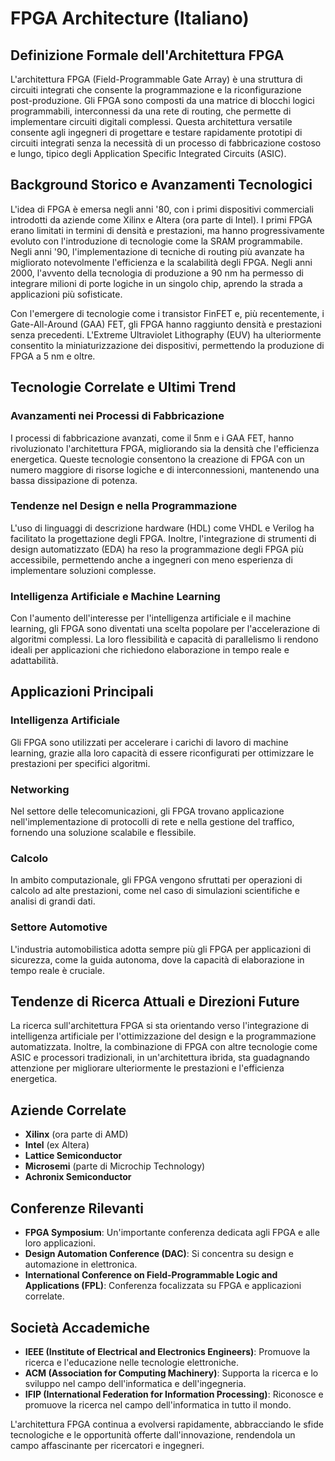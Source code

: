 # FPGA Architecture (Italiano)

## Definizione Formale dell'Architettura FPGA

L'architettura FPGA (Field-Programmable Gate Array) è una struttura di circuiti integrati che consente la programmazione e la riconfigurazione post-produzione. Gli FPGA sono composti da una matrice di blocchi logici programmabili, interconnessi da una rete di routing, che permette di implementare circuiti digitali complessi. Questa architettura versatile consente agli ingegneri di progettare e testare rapidamente prototipi di circuiti integrati senza la necessità di un processo di fabbricazione costoso e lungo, tipico degli Application Specific Integrated Circuits (ASIC).

## Background Storico e Avanzamenti Tecnologici

L'idea di FPGA è emersa negli anni '80, con i primi dispositivi commerciali introdotti da aziende come Xilinx e Altera (ora parte di Intel). I primi FPGA erano limitati in termini di densità e prestazioni, ma hanno progressivamente evoluto con l'introduzione di tecnologie come la SRAM programmabile. Negli anni '90, l'implementazione di tecniche di routing più avanzate ha migliorato notevolmente l'efficienza e la scalabilità degli FPGA. Negli anni 2000, l'avvento della tecnologia di produzione a 90 nm ha permesso di integrare milioni di porte logiche in un singolo chip, aprendo la strada a applicazioni più sofisticate.

Con l'emergere di tecnologie come i transistor FinFET e, più recentemente, i Gate-All-Around (GAA) FET, gli FPGA hanno raggiunto densità e prestazioni senza precedenti. L'Extreme Ultraviolet Lithography (EUV) ha ulteriormente consentito la miniaturizzazione dei dispositivi, permettendo la produzione di FPGA a 5 nm e oltre.

## Tecnologie Correlate e Ultimi Trend

### Avanzamenti nei Processi di Fabbricazione

I processi di fabbricazione avanzati, come il 5nm e i GAA FET, hanno rivoluzionato l'architettura FPGA, migliorando sia la densità che l'efficienza energetica. Queste tecnologie consentono la creazione di FPGA con un numero maggiore di risorse logiche e di interconnessioni, mantenendo una bassa dissipazione di potenza.

### Tendenze nel Design e nella Programmazione

L'uso di linguaggi di descrizione hardware (HDL) come VHDL e Verilog ha facilitato la progettazione degli FPGA. Inoltre, l'integrazione di strumenti di design automatizzato (EDA) ha reso la programmazione degli FPGA più accessibile, permettendo anche a ingegneri con meno esperienza di implementare soluzioni complesse.

### Intelligenza Artificiale e Machine Learning

Con l'aumento dell'interesse per l'intelligenza artificiale e il machine learning, gli FPGA sono diventati una scelta popolare per l'accelerazione di algoritmi complessi. La loro flessibilità e capacità di parallelismo li rendono ideali per applicazioni che richiedono elaborazione in tempo reale e adattabilità.

## Applicazioni Principali

### Intelligenza Artificiale

Gli FPGA sono utilizzati per accelerare i carichi di lavoro di machine learning, grazie alla loro capacità di essere riconfigurati per ottimizzare le prestazioni per specifici algoritmi.

### Networking

Nel settore delle telecomunicazioni, gli FPGA trovano applicazione nell'implementazione di protocolli di rete e nella gestione del traffico, fornendo una soluzione scalabile e flessibile.

### Calcolo

In ambito computazionale, gli FPGA vengono sfruttati per operazioni di calcolo ad alte prestazioni, come nel caso di simulazioni scientifiche e analisi di grandi dati.

### Settore Automotive

L'industria automobilistica adotta sempre più gli FPGA per applicazioni di sicurezza, come la guida autonoma, dove la capacità di elaborazione in tempo reale è cruciale.

## Tendenze di Ricerca Attuali e Direzioni Future

La ricerca sull'architettura FPGA si sta orientando verso l'integrazione di intelligenza artificiale per l'ottimizzazione del design e la programmazione automatizzata. Inoltre, la combinazione di FPGA con altre tecnologie come ASIC e processori tradizionali, in un'architettura ibrida, sta guadagnando attenzione per migliorare ulteriormente le prestazioni e l'efficienza energetica.

## Aziende Correlate

- **Xilinx** (ora parte di AMD)
- **Intel** (ex Altera)
- **Lattice Semiconductor**
- **Microsemi** (parte di Microchip Technology)
- **Achronix Semiconductor**

## Conferenze Rilevanti

- **FPGA Symposium**: Un'importante conferenza dedicata agli FPGA e alle loro applicazioni.
- **Design Automation Conference (DAC)**: Si concentra su design e automazione in elettronica.
- **International Conference on Field-Programmable Logic and Applications (FPL)**: Conferenza focalizzata su FPGA e applicazioni correlate.

## Società Accademiche

- **IEEE (Institute of Electrical and Electronics Engineers)**: Promuove la ricerca e l'educazione nelle tecnologie elettroniche.
- **ACM (Association for Computing Machinery)**: Supporta la ricerca e lo sviluppo nel campo dell'informatica e dell'ingegneria.
- **IFIP (International Federation for Information Processing)**: Riconosce e promuove la ricerca nel campo dell'informatica in tutto il mondo.

L'architettura FPGA continua a evolversi rapidamente, abbracciando le sfide tecnologiche e le opportunità offerte dall'innovazione, rendendola un campo affascinante per ricercatori e ingegneri.